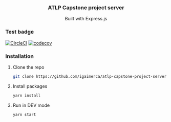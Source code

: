 <div align="center">
  <h3 align="center">ATLP Capstone project server</h3>

  <p align="center">
        Built with Express.js
  </p>
</div>

### Test badge
[![CircleCI](https://circleci.com/gh/igaimerca/atlp-capstone-project-server.svg?style=shield)](https://circleci.com/gh/circleci-docs)
[![codecov](https://codecov.io/gh/igaimerca/atlp-capstone-project-server/branch/main/graph/badge.svg?token=7qxD1ydYqx)](https://codecov.io/gh/igaimerca/atlp-capstone-project-server)
### Installation

1. Clone the repo
   ```sh
   git clone https://github.com/igaimerca/atlp-capstone-project-server.git
   ```
2. Install packages
   ```sh
   yarn install
   ```
2. Run in DEV mode
   ```sh
   yarn start
   ```
